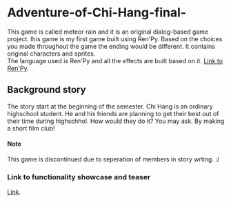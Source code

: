 # Adventure-of-Chi-Hang-final-

This game is called meteor rain and it is an original dialog-based game project. Ihis game is my first game built using Ren'Py. Based on the choices you made throughout the game the ending would be different. It contains original characters and sprites. <br>The language used is Ren'Py and all the effects are built based on it.
[Link to Ren'Py](https://www.renpy.org/).
<br>
## Background story
The story start at the beginning of the semester. Chi Hang is an ordinary highschool student. He and his friends are planning to get their best out of their time during highschhol. How would they do it? You may ask. By making a short film club!

#### Note
This game is discontinued due to seperation of members in story wrting. :/

### Link to functionality showcase and teaser
[Link](https://youtu.be/al0FWnIOlfY).
